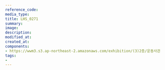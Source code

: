 ```yaml
---
reference_code:
media_type:
title: LHS_0271
summary:
image:
description:
modified_at:
created_at:
components:
- https://wwm3.s3.ap-northeast-2.amazonaws.com/exhibition/(3)2층/운동사관/LHS_0271.jpg
tags:
-
---
```

